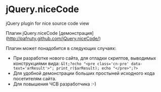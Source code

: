 jQuery.niceCode
===============

jQuery plugin for nice source code view

Плагин jQuery.niceCode
[демонстрация] (http://pafnuty.github.com/jQuery.niceCode/)

Плагин может понадобится в следующих случаях:

* При разработке нового сайта, для отладки скриптов, выводимых конструкциями вида: 
```&lt;?echo "<pre class='cn-pre' data-text='arResult'>"; print_r($arResult); echo "</pre>";?>```
* Для удобной демонстрации больших простыней исходного кода посетителям сайта.
* Для повышения ЧСВ разработчика :-)
